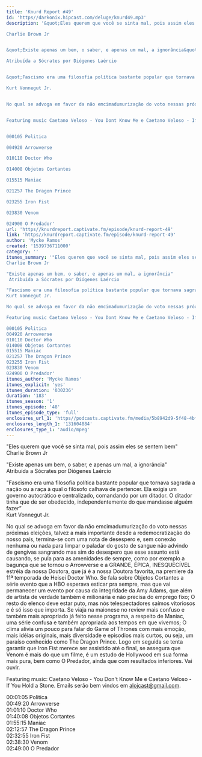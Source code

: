```yaml
---
title: 'Knurd Report #49'
id: 'https//darkonix.hipcast.com/deluge/knurd49.mp3'
description: '&quot;Eles querem que você se sinta mal, pois assim eles se sentem bem&quot;

Charlie Brown Jr


&quot;Existe apenas um bem, o saber, e apenas um mal, a ignorância&quot;

Atribuída a Sócrates por Diógenes Laércio


&quot;Fascismo era uma filosofia política bastante popular que tornava sagrada a nação ou a raça à qual o filósofo calhava de pertencer. Ela exigia um governo autocrático e centralizado, comandando por um ditador. O ditador tinha que de ser obedecido, independentemente do que mandasse alguém fazer”

Kurt Vonnegut Jr.


No qual se advoga em favor da não emcimadumurização do voto nessas próximas eleições, talvez a mais importante desde a redemocratização do nosso país, termina-se com uma nota de desespero e, sem conexão nenhuma ou nada para limpar o paladar do gosto de sangue não advindo de gengivas sangrando mas sim do desespero que esse assunto está causando, se pula para as amenidades de sempre, como por exemplo a bagunça que se tornou o Arrowverse e a GRANDE, ÉPICA, INESQUECÍVEL estréia da nossa Doutora, que já é a nossa Doutora favorita, na premiere da 11ª temporada de Heisei Doctor Who. Se fala sobre Objetos Cortantes a série evento que a HBO esperava esticar pra sempre, mas que vai permanecer um evento por causa da integridade da Amy Adams, que além de artista de verdade também é milionária e não precisa do emprego fixo; O resto do elenco deve estar puto, mas nós telespectadores saímos vitoriosos e é só isso que importa. Se viaja na maionese no review mais confuso e também mais apropriado já feito nesse programa, a respeito de Maniac, uma série confusa e também apropriada aos tempos em que vivemos; O clima alivia um pouco para falar do Game of Thrones com mais emoção, mais idéias originais, mais diversidade e episodios mais curtos, ou seja, um paraíso conhecido como The Dragon Prince. Logo em seguida se tenta garantir que Iron Fist merece ser assistido até o final, se assegura que Venom é mais do que um filme, é um estudo de Hollywood em sua forma mais pura, bem como O Predador, ainda que com resultados inferiores. Vai ouvir.


Featuring music Caetano Veloso - You Dont Know Me e Caetano Veloso - If You Hold a Stone. Emails serão bem vindos em alojcast@gmail.com.


000105 Politica

004920 Arrowverse

010110 Doctor Who

014008 Objetos Cortantes

015515 Maniac

021257 The Dragon Prince

023255 Iron Fist

023830 Venom

024900 O Predador'
url: 'https//knurdreport.captivate.fm/episode/knurd-report-49'
link: 'https//knurdreport.captivate.fm/episode/knurd-report-49'
author: 'Mycke Ramos'
created: '1539736711000'
category: ''
itunes_summary: '"Eles querem que você se sinta mal, pois assim eles se sentem bem" 
Charlie Brown Jr

"Existe apenas um bem, o saber, e apenas um mal, a ignorância"
 Atribuída a Sócrates por Diógenes Laércio

"Fascismo era uma filosofia política bastante popular que tornava sagrada a nação ou a raça à qual o filósofo calhava de pertencer. Ela exigia um governo autocrático e centralizado, comandando por um ditador. O ditador tinha que de ser obedecido, independentemente do que mandasse alguém fazer” 
Kurt Vonnegut Jr.

No qual se advoga em favor da não emcimadumurização do voto nessas próximas eleições, talvez a mais importante desde a redemocratização do nosso país, termina-se com uma nota de desespero e, sem conexão nenhuma ou nada para limpar o paladar do gosto de sangue não advindo de gengivas sangrando mas sim do desespero que esse assunto está causando, se pula para as amenidades de sempre, como por exemplo a bagunça que se tornou o Arrowverse e a GRANDE, ÉPICA, INESQUECÍVEL estréia da nossa Doutora, que já é a nossa Doutora favorita, na premiere da 11ª temporada de Heisei Doctor Who. Se fala sobre Objetos Cortantes a série evento que a HBO esperava esticar pra sempre, mas que vai permanecer um evento por causa da integridade da Amy Adams, que além de artista de verdade também é milionária e não precisa do emprego fixo; O resto do elenco deve estar puto, mas nós telespectadores saímos vitoriosos e é só isso que importa. Se viaja na maionese no review mais confuso e também mais apropriado já feito nesse programa, a respeito de Maniac, uma série confusa e também apropriada aos tempos em que vivemos; O clima alivia um pouco para falar do Game of Thrones com mais emoção, mais idéias originais, mais diversidade e episodios mais curtos, ou seja, um paraíso conhecido como The Dragon Prince. Logo em seguida se tenta garantir que Iron Fist merece ser assistido até o final, se assegura que Venom é mais do que um filme, é um estudo de Hollywood em sua forma mais pura, bem como O Predador, ainda que com resultados inferiores. Vai ouvir.

Featuring music Caetano Veloso - You Dont Know Me e Caetano Veloso - If You Hold a Stone. Emails serão bem vindos em alojcast@gmail.com.

000105 Politica
004920 Arrowverse
010110 Doctor Who
014008 Objetos Cortantes
015515 Maniac
021257 The Dragon Prince
023255 Iron Fist
023830 Venom
024900 O Predador'
itunes_author: 'Mycke Ramos'
itunes_explicit: 'yes'
itunes_duration: '030236'
duration: '183'
itunes_season: '1'
itunes_episode: '48'
itunes_episode_type: 'full'
enclosures_url_1: 'https//podcasts.captivate.fm/media/5b8942d9-5f48-4bf2-a15e-c0a253636492/knurd49_tc.mp3'
enclosures_length_1: '131604884'
enclosures_type_1: 'audio/mpeg'
---
```

"Eles querem que você se sinta mal, pois assim eles se sentem bem"  
Charlie Brown Jr

"Existe apenas um bem, o saber, e apenas um mal, a ignorância"  
Atribuída a Sócrates por Diógenes Laércio

"Fascismo era uma filosofia política bastante popular que tornava sagrada a nação ou a raça à qual o filósofo calhava de pertencer. Ela exigia um governo autocrático e centralizado, comandando por um ditador. O ditador tinha que de ser obedecido, independentemente do que mandasse alguém fazer”  
Kurt Vonnegut Jr.

No qual se advoga em favor da não emcimadumurização do voto nessas próximas eleições, talvez a mais importante desde a redemocratização do nosso país, termina-se com uma nota de desespero e, sem conexão nenhuma ou nada para limpar o paladar do gosto de sangue não advindo de gengivas sangrando mas sim do desespero que esse assunto está causando, se pula para as amenidades de sempre, como por exemplo a bagunça que se tornou o Arrowverse e a GRANDE, ÉPICA, INESQUECÍVEL estréia da nossa Doutora, que já é a nossa Doutora favorita, na premiere da 11ª temporada de Heisei Doctor Who. Se fala sobre Objetos Cortantes a série evento que a HBO esperava esticar pra sempre, mas que vai permanecer um evento por causa da integridade da Amy Adams, que além de artista de verdade também é milionária e não precisa do emprego fixo; O resto do elenco deve estar puto, mas nós telespectadores saímos vitoriosos e é só isso que importa. Se viaja na maionese no review mais confuso e também mais apropriado já feito nesse programa, a respeito de Maniac, uma série confusa e também apropriada aos tempos em que vivemos; O clima alivia um pouco para falar do Game of Thrones com mais emoção, mais idéias originais, mais diversidade e episodios mais curtos, ou seja, um paraíso conhecido como The Dragon Prince. Logo em seguida se tenta garantir que Iron Fist merece ser assistido até o final, se assegura que Venom é mais do que um filme, é um estudo de Hollywood em sua forma mais pura, bem como O Predador, ainda que com resultados inferiores. Vai ouvir.

Featuring music: Caetano Veloso - You Don't Know Me e Caetano Veloso - If You Hold a Stone. Emails serão bem vindos em alojcast@gmail.com.

00:01:05 Politica  
00:49:20 Arrowverse  
01:01:10 Doctor Who  
01:40:08 Objetos Cortantes  
01:55:15 Maniac  
02:12:57 The Dragon Prince  
02:32:55 Iron Fist  
02:38:30 Venom  
02:49:00 O Predador
